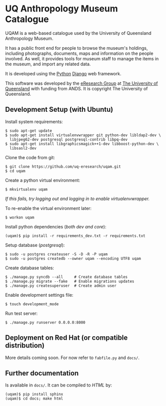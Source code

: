 # UQ Anthropology Museum Catalogue

UQAM is a web-based catalogue used by the University of Queensland Anthropology Museum.

It has a public front end for people to browse the museum's holdings, including photographs, documents, maps and information on the people involved. As well, it provides tools for museum staff to manage the items in the museum, and import any related data.

It is developed using the [Python][] [Django][] web framework.

This software was developed by the [eResearch Group][eResearch] at [The University of Queensland][uq] with funding from ANDS. It is copyright The University of Queensland.

  [Python]: http://www.python.org/
  [Django]: https://www.djangoproject.com/
  [eResearch]: http://www.itee.uq.edu.au/eresearch
  [uq]: http://www.uq.edu.au/

## Development Setup (with Ubuntu)

Install system requirements:

    $ sudo apt-get update
    $ sudo apt-get install virtualenvwrapper git python-dev libldap2-dev \
      libjpeg62-dev postgresql postgresql-contrib libpq-dev
    $ sudo apt-get install libgraphicsmagick++1-dev libboost-python-dev \
      libsasl2-dev

Clone the code from git:

    $ git clone https://github.com/uq-eresearch/uqam.git
    $ cd uqam

Create a python virtual environment:

    $ mkvirtualenv uqam

*If this fails, try logging out and logging in to enable virtualenvwrapper.*

To re-enable the virtual environment later:

    $ workon uqam

Install python dependencies (*both dev and core*):

    (uqam)$ pip install -r requirements_dev.txt -r requirements.txt

Setup database (*postgresql*):

    $ sudo -u postgres createuser -S -D -R -P uqam
    $ sudo -u postgres createdb --owner uqam --encoding UTF8 uqam

Create database tables:

    $ ./manage.py syncdb --all     # Create database tables
    $ ./manage.py migrate --fake   # Enable migrations updates
    $ ./manage.py createsuperuser  # Create admin user

Enable development settings file:

    $ touch development_mode

Run test server:

    $ ./manage.py runserver 0.0.0.0:8000


## Deployment on Red Hat (or compatible distribution)

More details coming soon. For now refer to `fabfile.py` and `docs/`.

## Further documentation

Is available in `docs/`. It can be compiled to *HTML* by:

    (uqam)$ pip install sphinx
    (uqam)$ cd docs; make html

